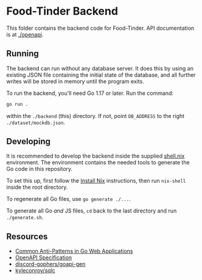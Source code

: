 # Food-Tinder Backend

This folder contains the backend code for Food-Tinder. API documentation is at
[./openapi](./openapi).

## Running

The backend can run without any database server. It does this by using an
existing JSON file containing the initial state of the database, and all further
writes will be stored in memory until the program exits.

To run the backend, you'll need Go 1.17 or later. Run the command:

```sh
go run .
```

within the `./backend` (this) directory. If not, point `DB_ADDRESS` to the right
`./dataset/mockdb.json`.

## Developing

It is recommended to develop the backend inside the supplied
[shell.nix](../shell.nix) environment. The environment contains the needed tools
to generate the Go code in this repository.

To set this up, first follow the [Install Nix](https://nixos.org/download.html)
instructions, then run `nix-shell` inside the root directory.

To regenerate all Go files, use `go generate ./...`.

To generate all Go *and* JS files, `cd` back to the last directory and run
`./generate.sh`.

## Resources

- [Common Anti-Patterns in Go Web Applications](https://threedots.tech/post/common-anti-patterns-in-go-web-applications/)
- [OpenAPI Specification](https://swagger.io/specification/)
- [discord-gophers/goapi-gen](https://github.com/discord-gophers/goapi-gen)
- [kyleconroy/sqlc](https://github.com/kyleconroy/sqlc)
